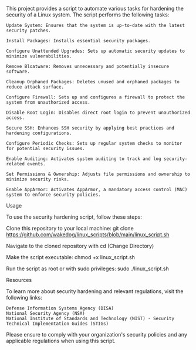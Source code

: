 This project provides a script to automate various tasks for hardening the security of a Linux system. The script performs the following tasks:

    Update System: Ensures that the system is up-to-date with the latest security patches.
    
    Install Packages: Installs essential security packages.
    
    Configure Unattended Upgrades: Sets up automatic security updates to minimize vulnerabilities.
    
    Remove Bloatware: Removes unnecessary and potentially insecure software.
    
    Cleanup Orphaned Packages: Deletes unused and orphaned packages to reduce attack surface.
    
    Configure Firewall: Sets up and configures a firewall to protect the system from unauthorized access.
    
    Disable Root Login: Disables direct root login to prevent unauthorized access.
    
    Secure SSH: Enhances SSH security by applying best practices and hardening configurations.
    
    Configure Periodic Checks: Sets up regular system checks to monitor for potential security issues.
    
    Enable Auditing: Activates system auditing to track and log security-related events.
    
    Set Permissions & Ownership: Adjusts file permissions and ownership to minimize security risks.
    
    Enable AppArmor: Activates AppArmor, a mandatory access control (MAC) system to enforce security policies.
    

Usage

To use the security hardening script, follow these steps:

Clone this repository to your local machine: git clone https://github.com/wakedog/linux_scripts/blob/main/linux_script.sh

Navigate to the cloned repository with cd (Change Directory)

Make the script executable: chmod +x linux_script.sh

Run the script as root or with sudo privileges: sudo ./linux_script.sh


Resources

To learn more about security hardening and relevant regulations, visit the following links:

    Defense Information Systems Agency (DISA)
    National Security Agency (NSA)
    National Institute of Standards and Technology (NIST) - Security Technical Implementation Guides (STIGs)

Please ensure to comply with your organization's security policies and any applicable regulations when using this script.
